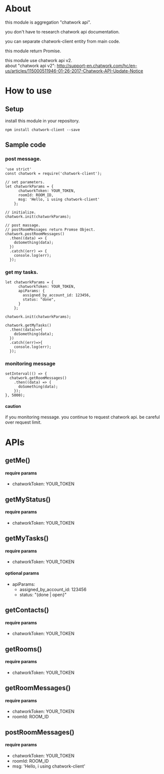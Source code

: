 # About
this module is aggregation "chatwork api".

you don't have to research chatwork api documentation.

you can separate chatwork-client entity from main code.

this module return Promise.

this module use chatwork api v2.  
about "chatwork api v2": http://support-en.chatwork.com/hc/en-us/articles/115000511946-01-26-2017-Chatwork-API-Update-Notice

# How to use

## Setup
install this module in your repository.

```npm install chatwork-client --save```

## Sample code
### post message.

```
'use strict'
const chatwork = require('chatwork-client');

// set parameters.
let chatworkParams = {
      chatworkToken: YOUR_TOKEN,
      roomId: ROOM_ID,
      msg: 'Hello, i using chatwork-client'
    };

// initialize.
chatwork.init(chatworkParams); 

// post massage.
// postRoomMessages return Promse Object.
chatwork.postRoomMessages()
  .then((data) => {
    doSomething(data);
  })
  .catch((err) => {
    console.log(err);
  });
```

### get my tasks.

```
let chatworkParams = {
      chatworkToken: YOUR_TOKEN,
      apiParams: {
        assigned_by_account_id: 123456,
        status: "done",
      }
    };

chatwork.init(chatworkParams);

chatwork.getMyTasks()
  .then((data)=>{
    doSomething(data);
  })
  .catch((err)=>{
    console.log(err);
  });
```

### monitoring message

```
setInterval(() => {
  chatwork.getRoomMessages()
    .then((data) => {
      doSomething(data);
    });
}, 5000);
```

#### caution
if you monitoring message.
you continue to request chatwork api.
be careful over request limit.

# APIs

## getMe()
#### require params
- chatworkToken: YOUR_TOKEN


## getMyStatus()
#### require params
- chatworkToken: YOUR_TOKEN


## getMyTasks()
#### require params
- chatworkToken: YOUR_TOKEN
#### optional params
- apiParams:
  - assigned_by_account_id: 123456
  - status: "{done | open}"


## getContacts()
#### require params
- chatworkToken: YOUR_TOKEN


## getRooms()
#### require params
- chatworkToken: YOUR_TOKEN


## getRoomMessages()
#### require params
- chatworkToken: YOUR_TOKEN
- roomId: ROOM_ID


## postRoomMessages()
#### require params
- chatworkToken: YOUR_TOKEN
- roomId: ROOM_ID
- msg: 'Hello, i using chatwork-client'
